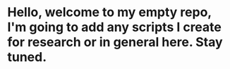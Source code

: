 # Hello, welcome to my empty repo, I'm going to add any scripts I create for research or in general here. Stay tuned.
